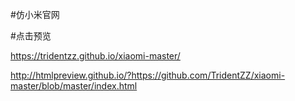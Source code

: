 ﻿#仿小米官网   

#点击预览

https://tridentzz.github.io/xiaomi-master/

http://htmlpreview.github.io/?https://github.com/TridentZZ/xiaomi-master/blob/master/index.html
